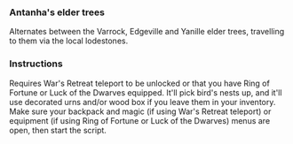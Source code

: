 ### Antanha's elder trees
Alternates between the Varrock, Edgeville and Yanille elder trees, travelling to them via the local lodestones.

### Instructions
Requires War's Retreat teleport to be unlocked or that you have Ring of Fortune or Luck of the Dwarves equipped.
It'll pick bird's nests up, and it'll use decorated urns and/or wood box if you leave them in your inventory.
Make sure your backpack and magic (if using War's Retreat teleport) or equipment (if using Ring of Fortune or Luck of the Dwarves) menus are open, then start the script.